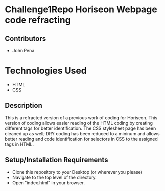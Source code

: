 # Challenge1Repo Horiseon Webpage code refracting

## Contributors

- John Pena

# Technologies Used

- HTML
- CSS

## Description

This is a refracted version of a previous work of coding for Horiseon. This version of coding allows easier reading of the HTML coding by creating different tags for better identification. The CSS stylesheet page has been cleaned up as well; DRY coding has been reduced to a mininum and allows better reading and code identification for selectors in CSS to the assigned tags in HTML.

## Setup/Installation Requirements

- Clone this repository to your Desktop (or wherever you please)
- Navigate to the top level of the directory.
- Open "index.html" in your browser.
